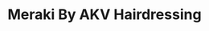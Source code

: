 ---
title: "Meraki By AKV Hairdressing"
url: /monmouth/meraki-by-akv-hairdressing/
shop: hairdresser
---